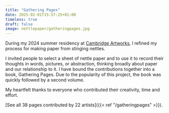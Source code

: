 ```yaml
---
title: "Gathering Pages"
date: 2025-02-01T15:57:25+01:00
timeless: true
draft: false
image: nettlepaper/gatheringpages.jpg
---
```



During my 2024 summer residency at [Cambridge Artworks](cambridgeartworks.com), I refined my process for making paper from stinging nettles. 

I invited people to select a sheet of nettle paper and to use it to record their thoughts in words, pictures, or abstraction, thinking broadly about paper and our relationship to it. I have bound the contributions together into a book, Gathering Pages. Due to the popularity of this project, the book was quickly followed by a second volume.

My heartfelt thanks to everyone who contributed their creativity, time and effort. 

[See all 38 pages contributed by 22 artists]({{< ref "/gatheringpages" >}}).




